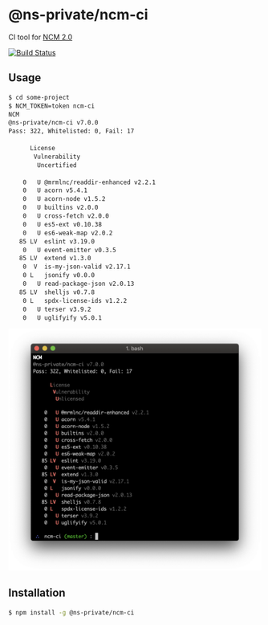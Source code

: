 # @ns-private/ncm-ci
CI tool for [NCM 2.0](https://github.com/nodesource/ncm)

[![Build Status](http://badges.control-tower.nodesource.io/ncm-ci/status.svg)](https://us-west-2.console.aws.amazon.com/codebuild/home?region=us-west-2#/projects/ncm-ci-ci/view)

## Usage

```bash
$ cd some-project
$ NCM_TOKEN=token ncm-ci
NCM
@ns-private/ncm-ci v7.0.0
Pass: 322, Whitelisted: 0, Fail: 17

      License
       Vulnerability
        Uncertified

    0   U @mrmlnc/readdir-enhanced v2.2.1
    0   U acorn v5.4.1
    0   U acorn-node v1.5.2
    0   U builtins v2.0.0
    0   U cross-fetch v2.0.0
    0   U es5-ext v0.10.38
    0   U es6-weak-map v2.0.2
   85 LV  eslint v3.19.0
    0   U event-emitter v0.3.5
   85 LV  extend v1.3.0
    0  V  is-my-json-valid v2.17.1
    0 L   jsonify v0.0.0
    0   U read-package-json v2.0.13
   85 LV  shelljs v0.7.8
    0 L   spdx-license-ids v1.2.2
    0   U terser v3.9.2
    0   U uglifyify v5.0.1

```

<img src='screenshot.png' width='598' />

## Installation

```bash
$ npm install -g @ns-private/ncm-ci
```

